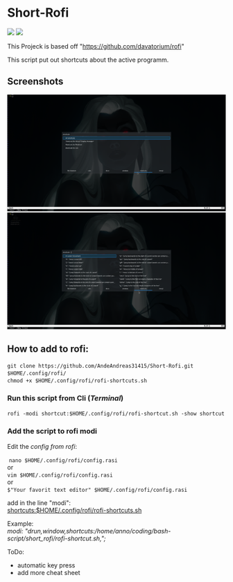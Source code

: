 # Short-Rofi

[![][License]][L-link]
![][Version]

This Projeck is based off "https://github.com/davatorium/rofi"

This script put out shortcuts about the active programm. 

## Screenshots
![Programm list](screenshots/programm_list.png) ![short key list](screenshots/key_list.png)


## How to add to rofi:
`git clone https://github.com/AndeAndreas31415/Short-Rofi.git $HOME/.config/rofi/`
</br>
`chmod +x $HOME/.config/rofi/rofi-shortcuts.sh`	

### Run this script from Cli (*Terminal*)

`rofi -modi shortcut:$HOME/.config/rofi/rofi-shortcut.sh -show shortcut`

### Add the script to rofi modi 

Edit the *config from rofi*:

​	`nano $HOME/.config/rofi/config.rasi`
</br>
or
</br>
​	`vim $HOME/.config/rofi/config.rasi`
</br>
or 
</br>
​	`$"Your favorit text editor" $HOME/.config/rofi/config.rasi`

add in the line "modi":</br>
  <u>shortcuts:$HOME/.config/rofi/rofi-shortcuts.sh</u> 

Example:</br>
   *modi: "drun,window,shortcuts:/home/anno/coding/bash-script/short_rofi/rofi-shortcut.sh,";*



ToDo:
- automatic key press
- add more cheat sheet

<!-- Variables for this Readme file-->
[License]: https://img.shields.io/badge/License-MIT-blue
[Version]: https://img.shields.io/badge/Version-Alpha-red
[L-link]: ./LICENSE
